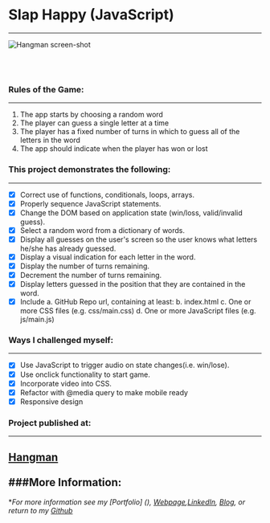 # Slap Happy (JavaScript)
---

![Hangman screen-shot](https://cloud.githubusercontent.com/assets/11747875/20688946/44eaeb6c-b580-11e6-968e-9a1ec5737743.png)

<br/>
<br/>

### Rules of the Game:
---

1. The app starts by choosing a random word
2. The player can guess a single letter at a time
3. The player has a fixed number of turns in which to guess all of the letters in the word
4. The app should indicate when the player has won or lost

### This project demonstrates the following:
---

- [x] Correct use of functions, conditionals, loops, arrays.
- [x] Properly sequence JavaScript statements.
- [x] Change the DOM based on application state (win/loss, valid/invalid guess).
- [x] Select a random word from a dictionary of words.
- [x] Display all guesses on the user's screen so the user knows what letters he/she has already guessed.
- [x] Display a visual indication for each letter in the word.
- [x] Display the number of turns remaining.
- [x] Decrement the number of turns remaining.
- [x] Display letters guessed in the position that they are contained in the word.
- [x] Include 
    a. GitHub Repo url, containing at least:
    b. index.html
    c. One or more CSS files (e.g. css/main.css)
    d. One or more JavaScript files (e.g. js/main.js)

### Ways I challenged myself:

---

- [x] Use JavaScript to trigger audio on state changes(i.e. win/lose).
- [x] Use onclick functionality to start game.
- [x] Incorporate video into CSS.
- [x] Refactor with @media query to make mobile ready
- [x] Responsive design

### Project published at: 

---

[Hangman](https://trrapp12-ironyard.github.io/hangman/)
<br/>
<br/>
###More Information:
---

\**For more information see my [Portfolio] (), [Webpage](http://web-karma.org),[LinkedIn](https://www.linkedin.com/in/trevor-rapp-042a1037), [Blog](http://web-karma.net), or return to my [Github](https://github.com/trrapp12)*
